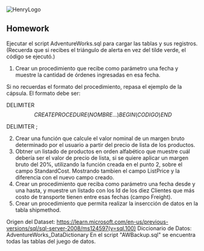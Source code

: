 ![HenryLogo](https://d31uz8lwfmyn8g.cloudfront.net/Assets/logo-henry-white-lg.png)

## Homework

Ejecutar el script AdventureWorks.sql para cargar las tablas y sus registros.
(Recuerda que si recibes el triángulo de alerta en vez del tilde verde, el código se ejecutó.)<br>

1. Crear un procedimiento que recibe como parámetro una fecha y muestre la cantidad de órdenes ingresadas en esa fecha.<br>

Si no recuerdas el formato del procedimiento, repasa el ejemplo de la cápsula. El formato debe ser:<br>

DELIMITER $$
CREATE PROCEDURE (NOMBRE...)
BEGIN
    (CODIGO)
END $$

DELIMITER ;<br>

2. Crear una función que calcule el valor nominal de un margen bruto determinado por el usuario a partir del precio de lista de los productos.<br>
3. Obtner un listado de productos en orden alfabético que muestre cuál debería ser el valor de precio de lista, si se quiere aplicar un margen bruto del 20%, utilizando la función creada en el punto 2, sobre el campo StandardCost. Mostrando tambien el campo ListPrice y la diferencia con el nuevo campo creado.<br>
4. Crear un procedimiento que reciba como parámetro una fecha desde y una hasta, y muestre un listado con los Id de los diez Clientes que más costo de transporte tienen entre esas fechas (campo Freight).<br>
5. Crear un procedimiento que permita realizar la insercción de datos en la tabla shipmethod.<br>

Origen del Dataset: https://learn.microsoft.com/en-us/previous-versions/sql/sql-server-2008/ms124597(v=sql.100)
Diccionario de Datos: AdventureWorks_DataDictionary
En el script "AWBackup.sql" se encuentra todas las tablas del juego de datos.